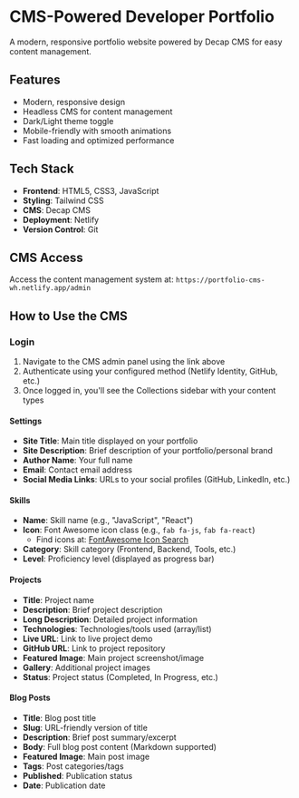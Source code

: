 # CMS-Powered Developer Portfolio

A modern, responsive portfolio website powered by Decap CMS for easy content management.

## Features

- Modern, responsive design
- Headless CMS for content management
- Dark/Light theme toggle
- Mobile-friendly with smooth animations
- Fast loading and optimized performance

## Tech Stack

- **Frontend**: HTML5, CSS3, JavaScript
- **Styling**: Tailwind CSS
- **CMS**: Decap CMS
- **Deployment**: Netlify
- **Version Control**: Git

## CMS Access

Access the content management system at:
`https://portfolio-cms-wh.netlify.app/admin`

## How to Use the CMS

### Login

1. Navigate to the CMS admin panel using the link above
2. Authenticate using your configured method (Netlify Identity, GitHub, etc.)
3. Once logged in, you'll see the Collections sidebar with your content types

#### Settings

- **Site Title**: Main title displayed on your portfolio
- **Site Description**: Brief description of your portfolio/personal brand
- **Author Name**: Your full name
- **Email**: Contact email address
- **Social Media Links**: URLs to your social profiles (GitHub, LinkedIn, etc.)

#### Skills

- **Name**: Skill name (e.g., "JavaScript", "React")
- **Icon**: Font Awesome icon class (e.g., `fab fa-js`, `fab fa-react`)
  - Find icons at: [FontAwesome Icon Search](https://fontawesome.com/search)
- **Category**: Skill category (Frontend, Backend, Tools, etc.)
- **Level**: Proficiency level (displayed as progress bar)

#### Projects

- **Title**: Project name
- **Description**: Brief project description
- **Long Description**: Detailed project information
- **Technologies**: Technologies/tools used (array/list)
- **Live URL**: Link to live project demo
- **GitHub URL**: Link to project repository
- **Featured Image**: Main project screenshot/image
- **Gallery**: Additional project images
- **Status**: Project status (Completed, In Progress, etc.)

#### Blog Posts

- **Title**: Blog post title
- **Slug**: URL-friendly version of title
- **Description**: Brief post summary/excerpt
- **Body**: Full blog post content (Markdown supported)
- **Featured Image**: Main post image
- **Tags**: Post categories/tags
- **Published**: Publication status
- **Date**: Publication date
